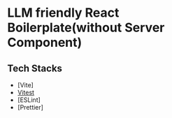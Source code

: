 # LLM friendly React Boilerplate(without Server Component)

## Tech Stacks

* [Vite]
* [Vitest](https://vitest.dev/)
* [ESLint]
* [Prettier]
